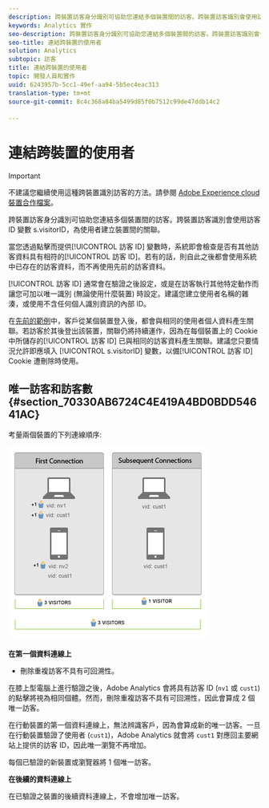 ```yaml
---
description: 跨裝置訪客身分識別可協助您連結多個裝置間的訪客。跨裝置訪客識別會使用訪客 ID 變數 s.visitorID，為使用者建立裝置間的關聯。
keywords: Analytics 實作
seo-description: 跨裝置訪客身分識別可協助您連結多個裝置間的訪客。跨裝置訪客識別會使用訪客 ID 變數 s.visitorID，為使用者建立裝置間的關聯。
seo-title: 連結跨裝置的使用者
solution: Analytics
subtopic: 訪客
title: 連結跨裝置的使用者
topic: 開發人員和實作
uuid: 6243957b-5cc1-49ef-aa94-5b5ec4eac313
translation-type: tm+mt
source-git-commit: 8c4c368a84ba5499d85f0b7512c99de47ddb14c2

---
```



# 連結跨裝置的使用者

>[!IMPORTANT]
>
>不建議您繼續使用這種跨裝置識別訪客的方法。請參閱 [Adobe Experience cloud裝置合作檔案](https://marketing.adobe.com/resources/help/en_US/mcdc/)。

跨裝置訪客身分識別可協助您連結多個裝置間的訪客。跨裝置訪客識別會使用訪客 ID 變數 s.visitorID，為使用者建立裝置間的關聯。

當您透過點擊而提供[!UICONTROL 訪客 ID] 變數時，系統即會檢查是否有其他訪客資料具有相符的[!UICONTROL 訪客 ID]。若有的話，則自此之後都會使用系統中已存在的訪客資料，而不再使用先前的訪客資料。

[!UICONTROL 訪客 ID] 通常會在驗證之後設定，或是在訪客執行其他特定動作而讓您可加以唯一識別 (無論使用什麼裝置) 時設定。建議您建立使用者名稱的雜湊，或使用不含任何個人識別資訊的內部 ID。

在[先前的範例](/help/implement/js-implementation/xdevice-visid/xdevice-connecting.md)中，客戶從某個裝置登入後，都會與相同的使用者個人資料產生關聯。若訪客於其後登出該裝置，關聯仍將持續運作，因為在每個裝置上的 Cookie 中所儲存的[!UICONTROL 訪客 ID] 已與相同的訪客資料產生關聯。建議您只要情況允許即應填入 [!UICONTROL s.visitorID] 變數，以備[!UICONTROL 訪客 ID] Cookie 遭刪除時使用。

## 唯一訪客和訪客數 {#section_70330AB6724C4E419A4BD0BDD54641AC}

考量兩個裝置的下列連線順序:

![](assets/xdevice-counts.png)

**在第一個資料連線上**

* 刪除重複訪客不具有可回溯性。

在膝上型電腦上進行驗證之後，Adobe Analytics 會將具有訪客 ID (`nv1` 或 `cust1`) 的點擊將視為相同個體。然而，刪除重複訪客不具有可回溯性，因此會算成 2 個唯一訪客。

在行動裝置的第一個資料連線上，無法辨識客戶，因為會算成新的唯一訪客。一旦在行動裝置驗證了使用者 (`cust1`)，Adobe Analytics 就會將 `cust1` 對應回主要網站上提供的訪客 ID，因此唯一瀏覽不再增加。

每個已驗證的新裝置或瀏覽器將 1 個唯一訪客。

**在後續的資料連線上**

在已驗證之裝置的後續資料連線上，不會增加唯一訪客。
